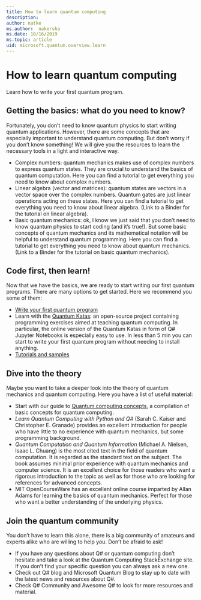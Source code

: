 ```yaml
---
title: How to learn quantum computing
description: 
author: natke
ms.author:  nakersha
ms.date: 10/16/2019
ms.topic: article
uid: microsoft.quantum.overview.learn
---
```


# How to learn quantum computing

Learn how to write your first quantum program.

## Getting the basics: what do you need to know?

Fortunately, you don’t need to know quantum physics to start writing quantum applications. However, there are some concepts that are especially important to understand quantum computing. But don’t worry if you don’t know something! We will give you the resources to learn the necessary tools in a light and interactive way.

* Complex numbers: quantum mechanics makes use of complex numbers to express quantum states. They are crucial to understand the basics of quantum computation. Here you can find a tutorial to get everything you need to know about complex numbers.
* Linear algebra (vector and matrices): quantum states are vectors in a vector space over the complex numbers. Quantum gates are just linear operations acting on these states. Here you can find a tutorial to get everything you need to know about linear algebra. (Link to a Binder for the tutorial on linear algebra).
* Basic quantum mechanics: ok, I know we just said that you don’t need to know quantum physics to start coding (and it’s true!). But some basic concepts of quantum mechanics and its mathematical notation will be helpful to understand quantum programming. Here you can find a tutorial to get everything you need to know about quantum mechanics. (Link to a Binder for the tutorial on basic quantum mechanics).

## Code first, then learn!

Now that we have the basics, we are ready to start writing our first quantum programs. There are many options to get started. Here we recommend you some of them:

* [Write your first quantum program](xref:microsoft.quantum.write-program)
* Learn with the [Quantum Katas](xref:microsoft.quantum.overview.katas): an open-source project containing programming exercises aimed at teaching quantum computing. In particular, the online version of the Quantum Katas in form of Q# Jupyter Notebooks is especially easy to use. In less than 5 min you can start to write your first quantum program without needing to install anything.
* [Tutorials and samples]()

## Dive into the theory

Maybe you want to take a deeper look into the theory of quantum mechanics and quantum computing. Here you have a list of useful material:

* Start with our guide to [Quantum computing concepts](xref:microsoft.quantum.concepts.intro), a compilation of basic concepts for quantum computing.
* _Learn Quantum Computing with Python and Q#_ (Sarah C. Kaiser and Christopher E. Granade) provides an excellent introduction for people who have little to no experience with quantum mechanics, but some programming background.
* _Quantum Computation and Quantum Information_ (Michael A. Nielsen, Isaac L. Chuang) is the most cited text in the field of quantum computation. It is regarded as the standard text on the subject. The book assumes minimal prior experience with quantum mechanics and computer science. It is an excellent choice for those readers who want a rigorous introduction to the topic as well as for those who are looking for references for advanced concepts.
* MIT OpenCourseWare has an excellent online course imparted by Allan Adams for learning the basics of quantum mechanics. Perfect for those who want a better understanding of the underlying physics.

## Join the quantum community

You don’t have to learn this alone, there is a big community of amateurs and experts alike who are willing to help you. Don’t be afraid to ask!

* If you have any questions about Q# or quantum computing don’t hesitate and take a look at the Quantum Computing StackExchange site. If you don’t find your specific question you can always ask a new one. 
* Check out Q# blog and Microsoft Quantum Blog to stay up to date with the latest news and resources about Q#.
* Check Q# Community and Awesome Q# to look for more resources and material.
